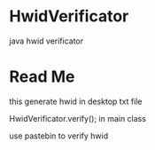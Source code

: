 # HwidVerificator
java hwid verificator

# Read Me
this generate hwid in desktop txt file

HwidVerificator.verify(); in main class

use pastebin to verify hwid

